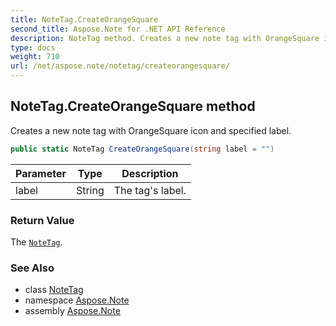 ```yaml
---
title: NoteTag.CreateOrangeSquare
second_title: Aspose.Note for .NET API Reference
description: NoteTag method. Creates a new note tag with OrangeSquare icon and specified label
type: docs
weight: 710
url: /net/aspose.note/notetag/createorangesquare/
---
```

## NoteTag.CreateOrangeSquare method

Creates a new note tag with OrangeSquare icon and specified label.

```csharp
public static NoteTag CreateOrangeSquare(string label = "")
```

| Parameter | Type | Description |
| --- | --- | --- |
| label | String | The tag's label. |

### Return Value

The [`NoteTag`](../).

### See Also

* class [NoteTag](../)
* namespace [Aspose.Note](../../notetag/)
* assembly [Aspose.Note](../../../)


